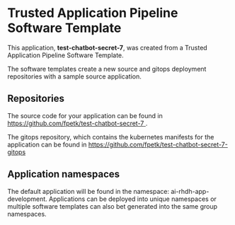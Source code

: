 # Trusted Application Pipeline Software Template

This application, **test-chatbot-secret-7**, was created from a Trusted Application Pipeline Software Template.

The software templates create a new source and gitops deployment repositories with a sample source application. 

## Repositories

The source code for your application can be found in [https://github.com/fpetk/test-chatbot-secret-7 ](https://github.com/fpetk/test-chatbot-secret-7 ).
 
The gitops repository, which contains the kubernetes manifests for the application can be found in 
[https://github.com/fpetk/test-chatbot-secret-7-gitops ](https://github.com/fpetk/test-chatbot-secret-7-gitops ) 

## Application namespaces 

The default application will be found in the namespace: ai-rhdh-app-development. Applications can be deployed into unique namespaces or multiple software templates can also bet generated into the same group namespaces.  